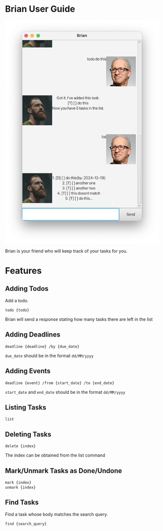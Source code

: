 # Brian User Guide

![Brian Ui](./Ui.png)

Brian is your friend who will keep track of your tasks for you.

# Features

## Adding Todos
Add a todo.

```
todo {todo}
```

Brian will send a response stating how many tasks there are left in the list

## Adding Deadlines
```
deadline {deadline} /by {due_date} 
```
`due_date` should be in the format `dd/MM/yyyy`
## Adding Events
```
deadline {event} /from {start_date} /to {end_date}
```
`start_date` and `end_date` should be in the format `dd/MM/yyyy`

## Listing Tasks

```
list 
```

## Deleting Tasks
```
delete {index}
```
The index can be obtained from the list command

## Mark/Unmark Tasks as Done/Undone
```
mark {index}
unmark {index}
```

## Find Tasks
Find a task whose body matches the search query.
```
find {search_query}
```
